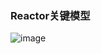 ### Reactor关键模型

![image](https://gitee.com/lalalilia/NetWordCode/blob/master/untitled1/images/ReactorModel.jpg)

